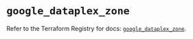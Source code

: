 # `google_dataplex_zone`

Refer to the Terraform Registry for docs: [`google_dataplex_zone`](https://registry.terraform.io/providers/hashicorp/google/5.43.1/docs/resources/dataplex_zone).
